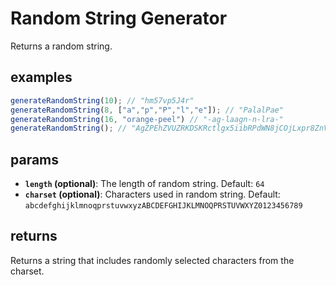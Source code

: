 # Random String Generator

Returns a random string.

## examples

```JavaScript
generateRandomString(10); // "hm57vp5J4r"
generateRandomString(8, ["a","p","P","l","e"]); // "PalalPae"
generateRandomString(16, "orange-peel") // "-ag-laagn-n-lra-"
generateRandomString(); // "AgZPEhZVUZRKDSKRctlgx5iibRPdWN8jCOjLxpr8ZnVT9Y9fWl9syJP8gSXjUlr8"
```

## params

- **`length` (optional)**: The length of random string. Default: `64`
- **`charset` (optional)**:  Characters used in random string. Default: `abcdefghijklmnoqprstuvwxyzABCDEFGHIJKLMNOQPRSTUVWXYZ0123456789`

## returns

Returns a string that includes randomly selected characters from the charset.
